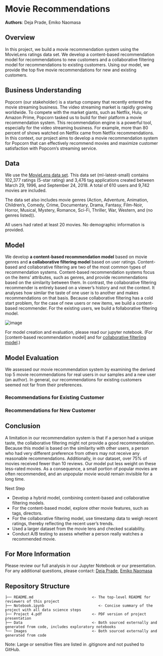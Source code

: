 # Movie Recommendations

**Authors**: Deja Prade, Emiko Naomasa

## Overview

In this project, we build a movie recommendation system using the MovieLens ratings data set. We develop a content-based recommendation model for recommendations to new customers and a collaborative filtering model for recommendations to existing customers. Using our model, we provide the top five movie recommendations for new and existing customers. 


## Business Understanding 
Popcorn (our stakeholder) is a startup company that recently entered the movie streaming business. The video streaming market is rapidly growing worldwide. To compete with the market giants, such as Netflix, Hulu, or Amazon Prime, Popcorn tasked us to build for their platform a movie recommendation system. This recommendation engine is a powerful tool, especially for the video streaming business.  For example, more than 80 percent of shows watched on Netflix came from Netflix recommendations. In this context, our project aims to develop a movie recommendation system for Popcorn that can effectively recommend movies and maximize customer satisfaction with Popcorn’s streaming service. 


## Data
We use the [MovieLens data set](https://grouplens.org/datasets/movielens/). This data set (ml-latest-small) contains 102,377 ratings (5-star rating) and 3,476 tag applications created between March 29, 1996, and September 24, 2018. A total of 610 users and 9,742 movies are included. 

The data set also includes movie genres (Action, Adventure, Animation, Children’s, Comedy, Crime, Documentary, Drama, Fantasy, Film-Noir, Horror, Musical, Mystery, Romance, Sci-Fi, Thriller, War, Western, and (no genres listed)). 

All users had rated at least 20 movies. No demographic information is provided.


## Model
We develop **a content-based recommendation model** based on movie genres and **a collaborative filtering model** based on user ratings. Content-based and collaborative filtering are two of the most common types of recommendation systems. Content-based recommendation systems focus on the items’ attributes, such as genres, and provide recommendations based on the similarity between them. In contrast, the collaborative filtering recommender is entirely based on a viewer’s history and not the context. It analyses how similar the taste of one user is to another and makes recommendations on that basis. 
Because collaborative filtering has a cold start problem, for the case of new users or new items, we build a content-based recommender. For the existing users, we build a follaborative filtering model. 

![image](https://user-images.githubusercontent.com/38669459/148383995-1d35687f-f2b1-49e1-abb9-7a113d2e534a.png)



For model creation and evaluation, please read our jupyter notebook. (For [content-based recommendation model] and for [collaborative filterling model](https://github.com/Deja2304/phase-4-project/blob/main/2_Collaborative_Filtering_Recommendation.ipynb).)


## Model Evaluation
We assessed our movie recommendation system by examining the derived top 5 movie recommendations for real users in our samples and a new user (an author). In general, our recommendations for existing customers seemed not far from their preferences.


### Recommendations for Existing Customer

### Recommendations for New Customer


## Conclusion
A limitation in our recommendation system is that if a person had a unique taste, the collaborative filtering might not provide a good recommendation. Because this model is based on the similarity with other users, a person who had very different preference from others may not receive any reasonable recommendations. 
Additionally, in our dataset, over 75% of movies received fewer than 10 reviews. Our model put less weight on these less-rated movies. As a consequence, a small portion of popular movies are often recommended, and an unpopular movie would remain invisible for a long time. 


Next Step 
- Develop a hybrid model, combining content-based and collaborative filtering models. 
- For the content-based model, explore other movie features, such as tags, directors. 
- For the collaborative filtering model, use timestamp data to weigh recent ratings, thereby reflecting the recent user’s trends.  
- Used a larger dataset from the movie lens and checked scalability. 
- Conduct A/B testing to assess whether a person really watches a recommended movie. 



## For More Information 
Please review our full analysis in our Jupyter Notebook or our presentation.
For any additional questions, please contact: [Deja Prade](https://www.linkedin.com/in/deja-prade/), [Emiko Naomasa](https://www.linkedin.com/in/emiko-n-58782158/) 



## Repository Structure

```
├── README.md                           <- The top-level README for reviewers of this project
├── Notebook.ipynb                         <- Concise summary of the project with all data science steps
├── Project 4.pdf                       <- PDF version of project presentation
├── Data                                <- Both sourced externally and generated from code, includes exploratory notebooks
└── Images                              <- Both sourced externally and generated from code
```  
Note: Large or sensitive files are listed in .gitignore and not pushed to GitHub.
